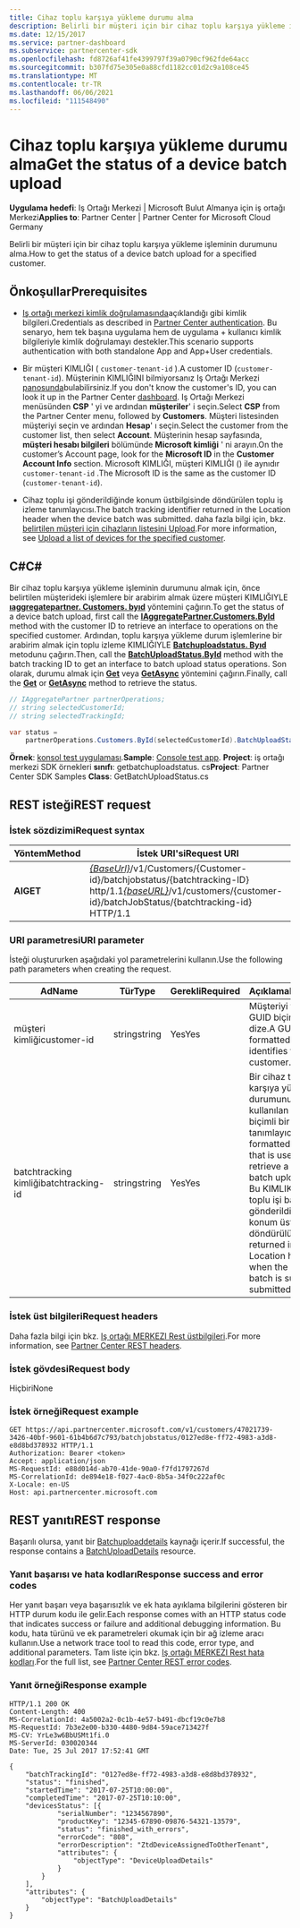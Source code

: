 ```yaml
---
title: Cihaz toplu karşıya yükleme durumu alma
description: Belirli bir müşteri için bir cihaz toplu karşıya yükleme işleminin durumunu alma.
ms.date: 12/15/2017
ms.service: partner-dashboard
ms.subservice: partnercenter-sdk
ms.openlocfilehash: fd8726af41fe4399797f39a0790cf962fde64acc
ms.sourcegitcommit: b307fd75e305e0a88cfd1182cc01d2c9a108ce45
ms.translationtype: MT
ms.contentlocale: tr-TR
ms.lasthandoff: 06/06/2021
ms.locfileid: "111548490"
---
```

# <a name="get-the-status-of-a-device-batch-upload"></a><span data-ttu-id="80314-103">Cihaz toplu karşıya yükleme durumu alma</span><span class="sxs-lookup"><span data-stu-id="80314-103">Get the status of a device batch upload</span></span>

<span data-ttu-id="80314-104">**Uygulama hedefi**: Iş Ortağı Merkezi | Microsoft Bulut Almanya için iş ortağı Merkezi</span><span class="sxs-lookup"><span data-stu-id="80314-104">**Applies to**: Partner Center | Partner Center for Microsoft Cloud Germany</span></span>

<span data-ttu-id="80314-105">Belirli bir müşteri için bir cihaz toplu karşıya yükleme işleminin durumunu alma.</span><span class="sxs-lookup"><span data-stu-id="80314-105">How to get the status of a device batch upload for a specified customer.</span></span>

## <a name="prerequisites"></a><span data-ttu-id="80314-106">Önkoşullar</span><span class="sxs-lookup"><span data-stu-id="80314-106">Prerequisites</span></span>

- <span data-ttu-id="80314-107">[Iş ortağı merkezi kimlik doğrulamasında](partner-center-authentication.md)açıklandığı gibi kimlik bilgileri.</span><span class="sxs-lookup"><span data-stu-id="80314-107">Credentials as described in [Partner Center authentication](partner-center-authentication.md).</span></span> <span data-ttu-id="80314-108">Bu senaryo, hem tek başına uygulama hem de uygulama + kullanıcı kimlik bilgileriyle kimlik doğrulamayı destekler.</span><span class="sxs-lookup"><span data-stu-id="80314-108">This scenario supports authentication with both standalone App and App+User credentials.</span></span>

- <span data-ttu-id="80314-109">Bir müşteri KIMLIĞI ( `customer-tenant-id` ).</span><span class="sxs-lookup"><span data-stu-id="80314-109">A customer ID (`customer-tenant-id`).</span></span> <span data-ttu-id="80314-110">Müşterinin KIMLIĞINI bilmiyorsanız Iş Ortağı Merkezi [panosunda](https://partner.microsoft.com/dashboard)bulabilirsiniz.</span><span class="sxs-lookup"><span data-stu-id="80314-110">If you don't know the customer's ID, you can look it up in the Partner Center [dashboard](https://partner.microsoft.com/dashboard).</span></span> <span data-ttu-id="80314-111">Iş Ortağı Merkezi menüsünden **CSP** ' yi ve ardından **müşteriler**' i seçin.</span><span class="sxs-lookup"><span data-stu-id="80314-111">Select **CSP** from the Partner Center menu, followed by **Customers**.</span></span> <span data-ttu-id="80314-112">Müşteri listesinden müşteriyi seçin ve ardından **Hesap**' ı seçin.</span><span class="sxs-lookup"><span data-stu-id="80314-112">Select the customer from the customer list, then select **Account**.</span></span> <span data-ttu-id="80314-113">Müşterinin hesap sayfasında, **müşteri hesabı bilgileri** bölümünde **Microsoft kimliği** ' ni arayın.</span><span class="sxs-lookup"><span data-stu-id="80314-113">On the customer’s Account page, look for the **Microsoft ID** in the **Customer Account Info** section.</span></span> <span data-ttu-id="80314-114">Microsoft KIMLIĞI, müşteri KIMLIĞI () ile aynıdır `customer-tenant-id` .</span><span class="sxs-lookup"><span data-stu-id="80314-114">The Microsoft ID is the same as the customer ID  (`customer-tenant-id`).</span></span>

- <span data-ttu-id="80314-115">Cihaz toplu işi gönderildiğinde konum üstbilgisinde döndürülen toplu iş izleme tanımlayıcısı.</span><span class="sxs-lookup"><span data-stu-id="80314-115">The batch tracking identifier returned in the Location header when the device batch was submitted.</span></span> <span data-ttu-id="80314-116">daha fazla bilgi için, bkz. [belirtilen müşteri için cihazların listesini Upload](upload-a-list-of-devices-for-the-specified-customer.md).</span><span class="sxs-lookup"><span data-stu-id="80314-116">For more information, see [Upload a list of devices for the specified customer](upload-a-list-of-devices-for-the-specified-customer.md).</span></span>

## <a name="c"></a><span data-ttu-id="80314-117">C\#</span><span class="sxs-lookup"><span data-stu-id="80314-117">C\#</span></span>

<span data-ttu-id="80314-118">Bir cihaz toplu karşıya yükleme işleminin durumunu almak için, önce belirtilen müşterideki işlemlere bir arabirim almak üzere müşteri KIMLIĞIYLE [**ıaggregatepartner. Customers. byıd**](/dotnet/api/microsoft.store.partnercenter.customers.icustomercollection.byid) yöntemini çağırın.</span><span class="sxs-lookup"><span data-stu-id="80314-118">To get the status of a device batch upload, first call the [**IAggregatePartner.Customers.ById**](/dotnet/api/microsoft.store.partnercenter.customers.icustomercollection.byid) method with the customer ID to retrieve an interface to operations on the specified customer.</span></span> <span data-ttu-id="80314-119">Ardından, toplu karşıya yükleme durum işlemlerine bir arabirim almak için toplu izleme KIMLIĞIYLE [**Batchuploadstatus. Byıd**](/dotnet/api/microsoft.store.partnercenter.devicesdeployment.ibatchjobstatuscollection.byid) metodunu çağırın.</span><span class="sxs-lookup"><span data-stu-id="80314-119">Then, call the [**BatchUploadStatus.ById**](/dotnet/api/microsoft.store.partnercenter.devicesdeployment.ibatchjobstatuscollection.byid) method with the batch tracking ID to get an interface to batch upload status operations.</span></span> <span data-ttu-id="80314-120">Son olarak, durumu almak için [**Get**](/dotnet/api/microsoft.store.partnercenter.devicesdeployment.ibatchjobstatus.get) veya [**GetAsync**](/dotnet/api/microsoft.store.partnercenter.devicesdeployment.ibatchjobstatus.getasync) yöntemini çağırın.</span><span class="sxs-lookup"><span data-stu-id="80314-120">Finally, call the [**Get**](/dotnet/api/microsoft.store.partnercenter.devicesdeployment.ibatchjobstatus.get) or [**GetAsync**](/dotnet/api/microsoft.store.partnercenter.devicesdeployment.ibatchjobstatus.getasync) method to retrieve the status.</span></span>

``` csharp
// IAggregatePartner partnerOperations;
// string selectedCustomerId;
// string selectedTrackingId;

var status =
    partnerOperations.Customers.ById(selectedCustomerId).BatchUploadStatus.ById(selectedTrackingId).Get();
```

<span data-ttu-id="80314-121">**Örnek**: [konsol test uygulaması](console-test-app.md).</span><span class="sxs-lookup"><span data-stu-id="80314-121">**Sample**: [Console test app](console-test-app.md).</span></span> <span data-ttu-id="80314-122">**Project**: iş ortağı merkezi SDK örnekleri **sınıfı**: getbatchuploadstatus. cs</span><span class="sxs-lookup"><span data-stu-id="80314-122">**Project**: Partner Center SDK Samples **Class**: GetBatchUploadStatus.cs</span></span>

## <a name="rest-request"></a><span data-ttu-id="80314-123">REST isteği</span><span class="sxs-lookup"><span data-stu-id="80314-123">REST request</span></span>

### <a name="request-syntax"></a><span data-ttu-id="80314-124">İstek sözdizimi</span><span class="sxs-lookup"><span data-stu-id="80314-124">Request syntax</span></span>

| <span data-ttu-id="80314-125">Yöntem</span><span class="sxs-lookup"><span data-stu-id="80314-125">Method</span></span>  | <span data-ttu-id="80314-126">İstek URI'si</span><span class="sxs-lookup"><span data-stu-id="80314-126">Request URI</span></span>                                                                                                       |
|---------|-------------------------------------------------------------------------------------------------------------------|
| <span data-ttu-id="80314-127">**Al**</span><span class="sxs-lookup"><span data-stu-id="80314-127">**GET**</span></span> | <span data-ttu-id="80314-128">[*{BaseUrl}*](partner-center-rest-urls.md)/v1/Customers/{Customer-id}/batchjobstatus/{batchtracking-ID} http/1.1</span><span class="sxs-lookup"><span data-stu-id="80314-128">[*{baseURL}*](partner-center-rest-urls.md)/v1/customers/{customer-id}/batchJobStatus/{batchtracking-id} HTTP/1.1</span></span> |

### <a name="uri-parameter"></a><span data-ttu-id="80314-129">URI parametresi</span><span class="sxs-lookup"><span data-stu-id="80314-129">URI parameter</span></span>

<span data-ttu-id="80314-130">İsteği oluştururken aşağıdaki yol parametrelerini kullanın.</span><span class="sxs-lookup"><span data-stu-id="80314-130">Use the following path parameters when creating the request.</span></span>

| <span data-ttu-id="80314-131">Ad</span><span class="sxs-lookup"><span data-stu-id="80314-131">Name</span></span>             | <span data-ttu-id="80314-132">Tür</span><span class="sxs-lookup"><span data-stu-id="80314-132">Type</span></span>   | <span data-ttu-id="80314-133">Gerekli</span><span class="sxs-lookup"><span data-stu-id="80314-133">Required</span></span> | <span data-ttu-id="80314-134">Açıklama</span><span class="sxs-lookup"><span data-stu-id="80314-134">Description</span></span>                                                                                                                                                                    |
|------------------|--------|----------|--------------------------------------------------------------------------------------------------------------------------------------------------------------------------------|
| <span data-ttu-id="80314-135">müşteri kimliği</span><span class="sxs-lookup"><span data-stu-id="80314-135">customer-id</span></span>      | <span data-ttu-id="80314-136">string</span><span class="sxs-lookup"><span data-stu-id="80314-136">string</span></span> | <span data-ttu-id="80314-137">Yes</span><span class="sxs-lookup"><span data-stu-id="80314-137">Yes</span></span>      | <span data-ttu-id="80314-138">Müşteriyi tanımlayan GUID biçimli bir dize.</span><span class="sxs-lookup"><span data-stu-id="80314-138">A GUID-formatted string that identifies the customer.</span></span>                                                                                                                          |
| <span data-ttu-id="80314-139">batchtracking kimliği</span><span class="sxs-lookup"><span data-stu-id="80314-139">batchtracking-id</span></span> | <span data-ttu-id="80314-140">string</span><span class="sxs-lookup"><span data-stu-id="80314-140">string</span></span> | <span data-ttu-id="80314-141">Yes</span><span class="sxs-lookup"><span data-stu-id="80314-141">Yes</span></span>      | <span data-ttu-id="80314-142">Bir cihaz toplu karşıya yükleme durumunu almak için kullanılan GUID biçimli bir tanımlayıcı.</span><span class="sxs-lookup"><span data-stu-id="80314-142">A GUID-formatted identifier that is used to retrieve a device batch upload status.</span></span> <span data-ttu-id="80314-143">Bu KIMLIK, cihaz toplu işi başarıyla gönderildiğinde konum üst bilgisinde döndürülür.</span><span class="sxs-lookup"><span data-stu-id="80314-143">This ID is returned in the Location header when the device batch is successfully submitted.</span></span> |

### <a name="request-headers"></a><span data-ttu-id="80314-144">İstek üst bilgileri</span><span class="sxs-lookup"><span data-stu-id="80314-144">Request headers</span></span>

<span data-ttu-id="80314-145">Daha fazla bilgi için bkz. [Iş ortağı MERKEZI Rest üstbilgileri](headers.md).</span><span class="sxs-lookup"><span data-stu-id="80314-145">For more information, see [Partner Center REST headers](headers.md).</span></span>

### <a name="request-body"></a><span data-ttu-id="80314-146">İstek gövdesi</span><span class="sxs-lookup"><span data-stu-id="80314-146">Request body</span></span>

<span data-ttu-id="80314-147">Hiçbiri</span><span class="sxs-lookup"><span data-stu-id="80314-147">None</span></span>

### <a name="request-example"></a><span data-ttu-id="80314-148">İstek örneği</span><span class="sxs-lookup"><span data-stu-id="80314-148">Request example</span></span>

```http
GET https://api.partnercenter.microsoft.com/v1/customers/47021739-3426-40bf-9601-61b4b6d7c793/batchjobstatus/0127ed8e-ff72-4983-a3d8-e8d8bd378932 HTTP/1.1
Authorization: Bearer <token>
Accept: application/json
MS-RequestId: e88d014d-ab70-41de-90a0-f7fd1797267d
MS-CorrelationId: de894e18-f027-4ac0-8b5a-34f0c222af0c
X-Locale: en-US
Host: api.partnercenter.microsoft.com
```

## <a name="rest-response"></a><span data-ttu-id="80314-149">REST yanıtı</span><span class="sxs-lookup"><span data-stu-id="80314-149">REST response</span></span>

<span data-ttu-id="80314-150">Başarılı olursa, yanıt bir [Batchuploaddetails](device-deployment-resources.md#batchuploaddetails) kaynağı içerir.</span><span class="sxs-lookup"><span data-stu-id="80314-150">If successful, the response contains a [BatchUploadDetails](device-deployment-resources.md#batchuploaddetails) resource.</span></span>

### <a name="response-success-and-error-codes"></a><span data-ttu-id="80314-151">Yanıt başarısı ve hata kodları</span><span class="sxs-lookup"><span data-stu-id="80314-151">Response success and error codes</span></span>

<span data-ttu-id="80314-152">Her yanıt başarı veya başarısızlık ve ek hata ayıklama bilgilerini gösteren bir HTTP durum kodu ile gelir.</span><span class="sxs-lookup"><span data-stu-id="80314-152">Each response comes with an HTTP status code that indicates success or failure and additional debugging information.</span></span> <span data-ttu-id="80314-153">Bu kodu, hata türünü ve ek parametreleri okumak için bir ağ izleme aracı kullanın.</span><span class="sxs-lookup"><span data-stu-id="80314-153">Use a network trace tool to read this code, error type, and additional parameters.</span></span> <span data-ttu-id="80314-154">Tam liste için bkz. [Iş ortağı MERKEZI Rest hata kodları](error-codes.md).</span><span class="sxs-lookup"><span data-stu-id="80314-154">For the full list, see [Partner Center REST error codes](error-codes.md).</span></span>

### <a name="response-example"></a><span data-ttu-id="80314-155">Yanıt örneği</span><span class="sxs-lookup"><span data-stu-id="80314-155">Response example</span></span>

```http
HTTP/1.1 200 OK
Content-Length: 400
MS-CorrelationId: 4a5002a2-0c1b-4e57-b491-dbcf19c0e7b8
MS-RequestId: 7b3e2e00-b330-4480-9d84-59ace713427f
MS-CV: YrLe3w6BbUSMt1fi.0
MS-ServerId: 030020344
Date: Tue, 25 Jul 2017 17:52:41 GMT

{
    "batchTrackingId": "0127ed8e-ff72-4983-a3d8-e8d8bd378932",
    "status": "finished",
    "startedTime": "2017-07-25T10:00:00",
    "completedTime": "2017-07-25T10:10:00",
    "devicesStatus": [{
            "serialNumber": "1234567890",
            "productKey": "12345-67890-09876-54321-13579",
            "status": "finished_with_errors",
            "errorCode": "808",
            "errorDescription": "ZtdDeviceAssignedToOtherTenant",
            "attributes": {
                "objectType": "DeviceUploadDetails"
            }
        }
    ],
    "attributes": {
        "objectType": "BatchUploadDetails"
    }
}
```
